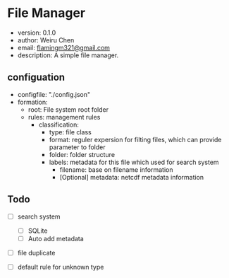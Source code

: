 # File Manager
 - version: 0.1.0
 - author: Weiru Chen
 - email: flamingm321@gmail.com
 - description:
    A simple file manager.

## configuation
 - configfile: "./config.json"
 - formation:
    - root: File system root folder
    - rules: management rules
        - classification: 
            - type: file class
            - format: reguler expersion for filting files, which can provide parameter to folder
            - folder: folder structure
            - labels: metadata for this file which used for search system
                - filename: base on filename information
                - [Optional] metadata: netcdf metadata information

## Todo
- [ ] search system
    - [ ] SQLite
    - [ ] Auto add metadata
- [ ] file duplicate
- [ ] default rule for unknown type
 